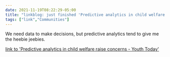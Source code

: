 ```yaml
---
date: 2021-11-19T08:22:29-05:00
title: "linkblog: just finished 'Predictive analytics in child welfare raise concerns - Youth Today'"
tags: ["link","Communities"]
---
```

We need data to make decisions, but predictive analytics tend to give me the heebie jeebies.
 
[link to 'Predictive analytics in child welfare raise concerns - Youth Today'](https://youthtoday.org/2021/11/predictive-analytics-in-child-welfare-raise-concerns/)
